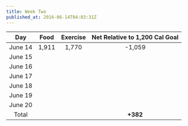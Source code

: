 ```yaml
---
title: Week Two
published_at: 2016-06-14T04:03:31Z
---
```


| Day     | Food    | Exercise | Net Relative to 1,200 Cal Goal |
| :-----: | :-----: | :------: | :----------------------------: |
| June 14 | 1,911   | 1,770    | -1,059                         |
| June 15 |         |          |                                |
| June 16 |         |          |                                |
| June 17 |         |          |                                |
| June 18 |         |          |                                |
| June 19 |         |          |                                |
| June 20 |         |          |                                |
| Total   |         |          | **+382**                       |
